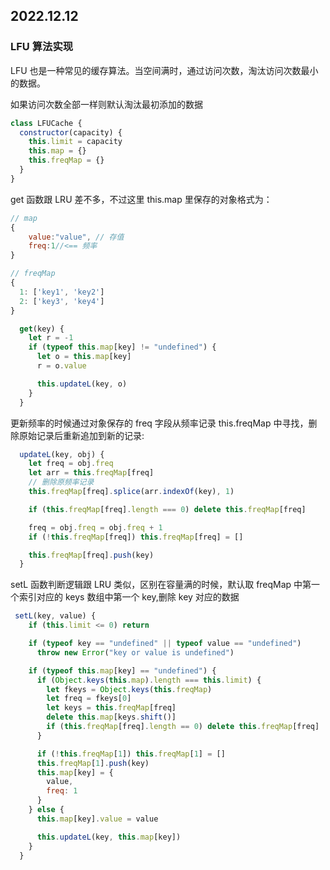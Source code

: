 ## 2022.12.12

### LFU 算法实现

LFU 也是一种常见的缓存算法。当空间满时，通过访问次数，淘汰访问次数最小的数据。

如果访问次数全部一样则默认淘汰最初添加的数据

```js
class LFUCache {
  constructor(capacity) {
    this.limit = capacity
    this.map = {}
    this.freqMap = {}
  }
}
```

get 函数跟 LRU 差不多，不过这里 this.map 里保存的对象格式为：

```js
// map
{
    value:"value", // 存值
    freq:1//<== 频率
}

// freqMap
{
  1: ['key1', 'key2']
  2: ['key3', 'key4']
}
```

```js
  get(key) {
    let r = -1
    if (typeof this.map[key] != "undefined") {
      let o = this.map[key]
      r = o.value

      this.updateL(key, o)
    }
  }
```

更新频率的时候通过对象保存的 freq 字段从频率记录 this.freqMap 中寻找，删除原始记录后重新追加到新的记录:

```js
  updateL(key, obj) {
    let freq = obj.freq
    let arr = this.freqMap[freq]
    // 删除原频率记录
    this.freqMap[freq].splice(arr.indexOf(key), 1)

    if (this.freqMap[freq].length === 0) delete this.freqMap[freq]

    freq = obj.freq = obj.freq + 1
    if (!this.freqMap[freq]) this.freqMap[freq] = []

    this.freqMap[freq].push(key)
  }
```

setL 函数判断逻辑跟 LRU 类似，区别在容量满的时候，默认取 freqMap 中第一个索引对应的 keys 数组中第一个 key,删除 key 对应的数据

```js
 setL(key, value) {
    if (this.limit <= 0) return

    if (typeof key == "undefined" || typeof value == "undefined")
      throw new Error("key or value is undefined")

    if (typeof this.map[key] == "undefined") {
      if (Object.keys(this.map).length === this.limit) {
        let fkeys = Object.keys(this.freqMap)
        let freq = fkeys[0]
        let keys = this.freqMap[freq]
        delete this.map[keys.shift()]
        if (this.freqMap[freq].length == 0) delete this.freqMap[freq]
      }

      if (!this.freqMap[1]) this.freqMap[1] = []
      this.freqMap[1].push(key)
      this.map[key] = {
        value,
        freq: 1
      }
    } else {
      this.map[key].value = value

      this.updateL(key, this.map[key])
    }
  }
```

